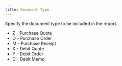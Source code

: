 ```yaml
---
title: Document Type
---
```



Specify the document type to be included in the report.

- Z  - Purchase Quote
- O - Purchase  Order
- M  - Purchase Receipt
- X - Debit Quote
- Y  - Debit Order
- D - Debit Memo


